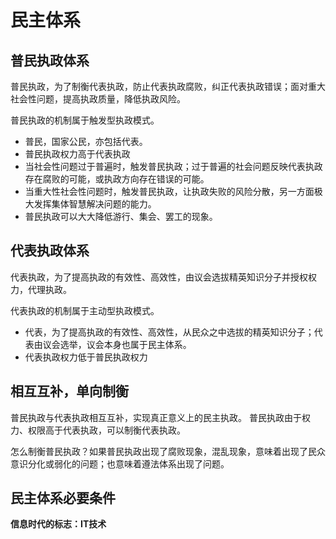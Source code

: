 # 民主体系

## 普民执政体系

普民执政，为了制衡代表执政，防止代表执政腐败，纠正代表执政错误；面对重大社会性问题，提高执政质量，降低执政风险。

普民执政的机制属于触发型执政模式。
* 普民，国家公民，亦包括代表。
* 普民执政权力高于代表执政
* 当社会性问题过于普遍时，触发普民执政；过于普遍的社会问题反映代表执政存在腐败的可能，或执政方向存在错误的可能。
* 当重大性社会性问题时，触发普民执政，让执政失败的风险分散，另一方面极大发挥集体智慧解决问题的能力。
* 普民执政可以大大降低游行、集会、罢工的现象。


## 代表执政体系

代表执政，为了提高执政的有效性、高效性，由议会选拔精英知识分子并授权权力，代理执政。

代表执政的机制属于主动型执政模式。
* 代表，为了提高执政的有效性、高效性，从民众之中选拔的精英知识分子；代表由议会选举，议会本身也属于民主体系。
* 代表执政权力低于普民执政权力

## 相互互补，单向制衡

普民执政与代表执政相互互补，实现真正意义上的民主执政。
普民执政由于权力、权限高于代表执政，可以制衡代表执政。

怎么制衡普民执政？如果普民执政出现了腐败现象，混乱现象，意味着出现了民众意识分化或弱化的问题；也意味着遵法体系出现了问题。

## 民主体系必要条件

**信息时代的标志：IT技术**